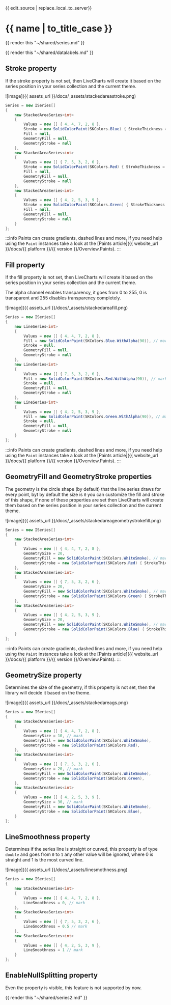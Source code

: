 <div id="edit-this-article-source">
    {{ edit_source | replace_local_to_server}}
</div>

# {{ name | to_title_case }}

{{ render this "~/shared/series.md" }}

{{ render this "~/shared/datalabels.md" }}

## Stroke property

If the stroke property is not set, then LiveCharts will create it based on the series position in your series collection
and the current theme.

![image]({{ assets_url }}/docs/_assets/stackedareastroke.png)

```csharp
Series = new ISeries[]
{
    new StackedAreaSeries<int>
    {
        Values = new [] { 4, 4, 7, 2, 8 },
        Stroke = new SolidColorPaint(SKColors.Blue) { StrokeThickness = 4 }, // mark
        Fill = null,
        GeometryFill = null,
        GeometryStroke = null
    },
    new StackedAreaSeries<int>
    {
        Values = new [] { 7, 5, 3, 2, 6 },
        Stroke = new SolidColorPaint(SKColors.Red) { StrokeThickness = 8 }, // mark
        Fill = null,
        GeometryFill = null,
        GeometryStroke = null
    },
    new StackedAreaSeries<int>
    {
        Values = new [] { 4, 2, 5, 3, 9 },
        Stroke = new SolidColorPaint(SKColors.Green) { StrokeThickness = 1 }, // mark
        Fill = null,
        GeometryFill = null,
        GeometryStroke = null
    }
};
```

:::info
Paints can create gradients, dashed lines and more, if you need help using the `Paint` instances take 
a look at the [Paints article]({{ website_url }}/docs/{{ platform }}/{{ version }}/Overview.Paints).
:::

## Fill property

If the fill property is not set, then LiveCharts will create it based on the series position in your series collection
and the current theme.

The alpha channel enables transparency, it goes from 0 to 255, 0 is transparent and 255 disables transparency completely.

![image]({{ assets_url }}/docs/_assets/stackedareafill.png)

```csharp
Series = new ISeries[]
{
    new LineSeries<int>
    {
        Values = new [] { 4, 4, 7, 2, 8 },
        Fill = new SolidColorPaint(SKColors.Blue.WithAlpha(90)), // mark
        Stroke = null,
        GeometryFill = null,
        GeometryStroke = null
    },
    new LineSeries<int>
    {
        Values = new [] { 7, 5, 3, 2, 6 },
        Fill = new SolidColorPaint(SKColors.Red.WithAlpha(90)), // mark
        Stroke = null,
        GeometryFill = null,
        GeometryStroke = null
    },
    new LineSeries<int>
    {
        Values = new [] { 4, 2, 5, 3, 9 },
        Fill = new SolidColorPaint(SKColors.Green.WithAlpha(90)), // mark
        Stroke = null,
        GeometryFill = null,
        GeometryStroke = null
    }
};
```

:::info
Paints can create gradients, dashed lines and more, if you need help using the `Paint` instances take 
a look at the [Paints article]({{ website_url }}/docs/{{ platform }}/{{ version }}/Overview.Paints).
:::

## GeometryFill and GeometryStroke properties

The geometry is the circle shape (by default) that the line series draws for every point, byt by default the size is `0` 
you can customize the fill and stroke of this shape, if none of these properties are set then LiveCharts will create them 
based on the series position in your series collection and the current theme.

![image]({{ assets_url }}/docs/_assets/stackedareageometrystrokefill.png)

```csharp
Series = new ISeries[]
{
    new StackedAreaSeries<int>
    {
        Values = new [] { 4, 4, 7, 2, 8 },
        GeometrySize = 20,
        GeometryFill = new SolidColorPaint(SKColors.WhiteSmoke), // mark
        GeometryStroke = new SolidColorPaint(SKColors.Red) { StrokeThickness = 3 }, // mark
    },
    new StackedAreaSeries<int>
    {
        Values = new [] { 7, 5, 3, 2, 6 },
        GeometrySize = 20,
        GeometryFill = new SolidColorPaint(SKColors.WhiteSmoke), // mark
        GeometryStroke = new SolidColorPaint(SKColors.Green) { StrokeThickness = 6 }, // mark
    },
    new StackedAreaSeries<int>
    {
        Values = new [] { 4, 2, 5, 3, 9 },
        GeometrySize = 20,
        GeometryFill = new SolidColorPaint(SKColors.WhiteSmoke), // mark
        GeometryStroke = new SolidColorPaint(SKColors.Blue) { StrokeThickness = 10 }, // mark
    }
};
```

:::info
Paints can create gradients, dashed lines and more, if you need help using the `Paint` instances take 
a look at the [Paints article]({{ website_url }}/docs/{{ platform }}/{{ version }}/Overview.Paints).
:::

## GeometrySize property

Determines the size of the geometry, if this property is not set, then the library will decide it based on the theme.

![image]({{ assets_url }}/docs/_assets/stackedareags.png)

```csharp
Series = new ISeries[]
{
    new StackedAreaSeries<int>
    {
        Values = new [] { 4, 4, 7, 2, 8 },
        GeometrySize = 10, // mark
        GeometryFill = new SolidColorPaint(SKColors.WhiteSmoke),
        GeometryStroke = new SolidColorPaint(SKColors.Red),
    },
    new StackedAreaSeries<int>
    {
        Values = new [] { 7, 5, 3, 2, 6 },
        GeometrySize = 20, // mark
        GeometryFill = new SolidColorPaint(SKColors.WhiteSmoke),
        GeometryStroke = new SolidColorPaint(SKColors.Green),
    },
    new StackedAreaSeries<int>
    {
        Values = new [] { 4, 2, 5, 3, 9 },
        GeometrySize = 30, // mark
        GeometryFill = new SolidColorPaint(SKColors.WhiteSmoke),
        GeometryStroke = new SolidColorPaint(SKColors.Blue),
    }
};
```

## LineSmoothness property

Determines if the series line is straight or curved, this property is of type `double` and goes from `0` to `1` any other
value will be ignored, where 0 is straight and 1 is the most curved line.

![image]({{ assets_url }}/docs/_assets/linesmothness.png)

```csharp
Series = new ISeries[]
{
    new StackedAreaSeries<int>
    {
        Values = new [] { 4, 4, 7, 2, 8 },
        LineSmoothness = 0, // mark
    },
    new StackedAreaSeries<int>
    {
        Values = new [] { 7, 5, 3, 2, 6 },
        LineSmoothness = 0.5 // mark
    },
    new StackedAreaSeries<int>
    {
        Values = new [] { 4, 2, 5, 3, 9 },
        LineSmoothness = 1 // mark
    }
};
```

## EnableNullSplitting property

Even the property is visible, this feature is not supported by now.

{{ render this "~/shared/series2.md" }}
